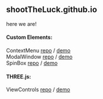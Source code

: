 ## shootTheLuck.github.io
here we are!
    
#### Custom Elements:
ContextMenu [repo](https://github.com/shootTheLuck/Context-Menu) / [demo](https://shoottheluck.github.io/Context-Menu)<br>
ModalWindow [repo](https://github.com/shootTheLuck/Modal-Window) / [demo](https://shoottheluck.github.io/Modal-Menu)<br>
SpinBox [repo](https://github.com/shootTheLuck/Spin-Box) / [demo](https://shoottheluck.github.io/Spin-Box)<br>

#### THREE.js:
ViewControls [repo](https://github.com/shootTheLuck/View-Controls) / [demo](https://shoottheluck.github.io/View-Controls)<br>
